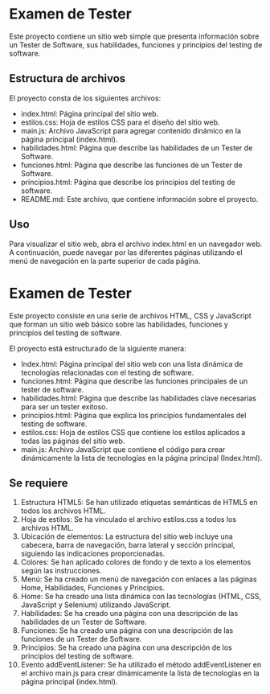 # Examen de Tester

Este proyecto contiene un sitio web simple que presenta información sobre un Tester de Software, sus habilidades, funciones y principios del testing de software.

## Estructura de archivos

El proyecto consta de los siguientes archivos:

- index.html: Página principal del sitio web.
- estilos.css: Hoja de estilos CSS para el diseño del sitio web.
- main.js: Archivo JavaScript para agregar contenido dinámico en la página principal (index.html).
- habilidades.html: Página que describe las habilidades de un Tester de Software.
- funciones.html: Página que describe las funciones de un Tester de Software.
- principios.html: Página que describe los principios del testing de software.
- README.md: Este archivo, que contiene información sobre el proyecto.

## Uso

Para visualizar el sitio web, abra el archivo index.html en un navegador web. A continuación, puede navegar por las diferentes páginas utilizando el menú de navegación en la parte superior de cada página.

# Examen de Tester

Este proyecto consiste en una serie de archivos HTML, CSS y JavaScript que forman un sitio web básico sobre las habilidades, funciones y principios del testing de software.

El proyecto está estructurado de la siguiente manera:

- Index.html: Página principal del sitio web con una lista dinámica de tecnologías relacionadas con el testing de software.
- funciones.html: Página que describe las funciones principales de un tester de software.
- habilidades.html: Página que describe las habilidades clave necesarias para ser un tester exitoso.
- principios.html: Página que explica los principios fundamentales del testing de software.
- estilos.css: Hoja de estilos CSS que contiene los estilos aplicados a todas las páginas del sitio web.
- main.js: Archivo JavaScript que contiene el código para crear dinámicamente la lista de tecnologías en la página principal (Index.html).

## Se requiere

1. Estructura HTML5: Se han utilizado etiquetas semánticas de HTML5 en todos los archivos HTML.
2. Hoja de estilos: Se ha vinculado el archivo estilos.css a todos los archivos HTML.
3. Ubicación de elementos: La estructura del sitio web incluye una cabecera, barra de navegación, barra lateral y sección principal, siguiendo las indicaciones proporcionadas.
4. Colores: Se han aplicado colores de fondo y de texto a los elementos según las instrucciones.
5. Menú: Se ha creado un menú de navegación con enlaces a las páginas Home, Habilidades, Funciones y Principios.
6. Home: Se ha creado una lista dinámica con las tecnologías (HTML, CSS, JavaScript y Selenium) utilizando JavaScript.
7. Habilidades: Se ha creado una página con una descripción de las habilidades de un Tester de Software.
8. Funciones: Se ha creado una página con una descripción de las funciones de un Tester de Software.
9. Principios: Se ha creado una página con una descripción de los principios del testing de software.
10. Evento addEventListener: Se ha utilizado el método addEventListener en el archivo main.js para crear dinámicamente la lista de tecnologías en la página principal (index.html).